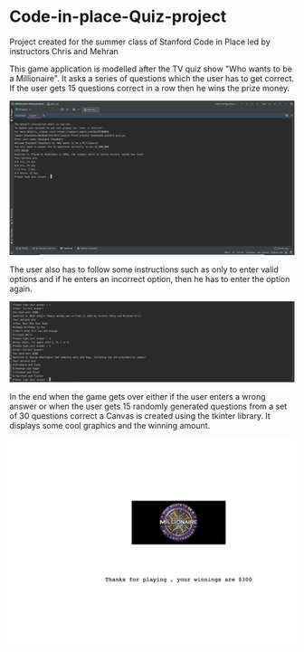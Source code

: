 # Code-in-place-Quiz-project
Project created for the summer class of Stanford Code in Place led by instructors Chris and Mehran

This game application is modelled after the TV quiz show "Who wants to be a Millionaire". It asks a series of questions which the user has to get correct. If the user gets 15 questions correct in a row then he wins the prize money. 

![Quiz start](Screenshots/Start_screen.png)

The user also has to follow some instructions such as only to enter valid options and if he enters an incorrect option, then he has to enter the option again.

![Wrong input](Screenshots/Wrong_Choice.png)

In the end when the game gets over either if the user enters a wrong answer or when the user gets 15 randomly generated questions from a set of 30 questions correct a Canvas is created using the tkinter library. It displays some cool graphics and the winning amount. 

![Canvas](Screenshots/Canvas.png)
